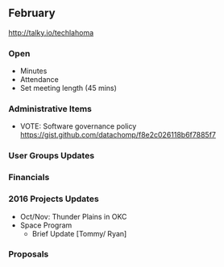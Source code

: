 ## February
http://talky.io/techlahoma

### Open
* Minutes
* Attendance
* Set meeting length (45 mins)

### Administrative Items
* VOTE: Software governance policy https://gist.github.com/datachomp/f8e2c026118b6f7885f7

### User Groups Updates

### Financials

### 2016 Projects Updates
* Oct/Nov: Thunder Plains in OKC
* Space Program
  * Brief Update [Tommy/ Ryan]

### Proposals
